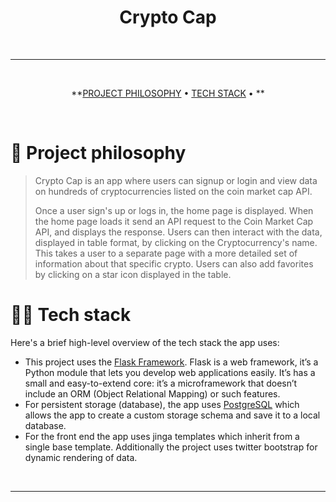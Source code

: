 
<div align='center'>
  <h1>Crypto Cap </h1>
</div>

<br />

---
<br />

<div align="center">

**[PROJECT PHILOSOPHY](https://github.com/Alex-Reitz/Crypto-Cap#-project-philosophy) • 
[TECH STACK](https://github.com/Alex-Reitz/Crypto-Cap#-tech-stack) • **
</div>

<br />

# 🧐 Project philosophy

> Crypto Cap is an app where users can signup or login and view data on hundreds of cryptocurrencies listed on the coin market cap API. 
> 
> Once a user sign's up or logs in, the home page is displayed. When the home page loads it send an API request to the Coin Market Cap API, and displays the response. Users can then interact with the data, displayed in table format, by clicking on the Cryptocurrency's name. This takes a user to a separate page with a more detailed set of information about that specific crypto. Users can also add favorites by clicking on a star icon displayed in the table. 


# 👨‍💻 Tech stack

Here's a brief high-level overview of the tech stack the app uses:

- This project uses the [Flask Framework](https://flask.palletsprojects.com/en/2.0.x/). Flask is a web framework, it’s a Python module that lets you develop web applications easily. It’s has a small and easy-to-extend core: it’s a microframework that doesn’t include an ORM (Object Relational Mapping) or such features.
- For persistent storage (database), the app uses [PostgreSQL](https://www.postgresql.org/) which allows the app to create a custom storage schema and save it to a local database.
- For the front end the app uses jinga templates which inherit from a single base template. Additionally the project uses twitter bootstrap for dynamic rendering of data.
<br />

---

<br />



